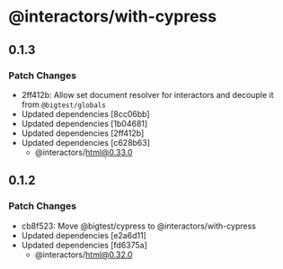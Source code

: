 # @interactors/with-cypress

## 0.1.3

### Patch Changes

- 2ff412b: Allow set document resolver for interactors and decouple it from `@bigtest/globals`
- Updated dependencies [8cc06bb]
- Updated dependencies [1b04681]
- Updated dependencies [2ff412b]
- Updated dependencies [c628b63]
  - @interactors/html@0.33.0

## 0.1.2

### Patch Changes

- cb8f523: Move @bigtest/cypress to @interactors/with-cypress
- Updated dependencies [e2a6d11]
- Updated dependencies [fd6375a]
  - @interactors/html@0.32.0
